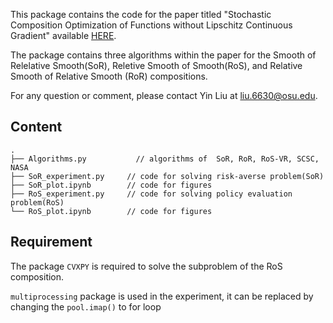
This package contains the code for the paper titled "Stochastic Composition Optimization of Functions without Lipschitz Continuous Gradient" available [HERE](https://arxiv.org/abs/2207.09364).

The package contains three algorithms within the paper for the Smooth of Relelative Smooth(SoR), Reletive Smooth of Smooth(RoS), and Relative Smooth of Relative Smooth (RoR) compositions.

For any question or comment, please contact Yin Liu at liu.6630@osu.edu.


## Content
```
.
├── Algorithms.py	        // algorithms of  SoR, RoR, RoS-VR, SCSC, NASA
├── SoR_experiment.py     // code for solving risk-averse problem(SoR) 
├── SoR_plot.ipynb	      // code for figures 
├── RoS_experiment.py     // code for solving policy evaluation problem(RoS)
└── RoS_plot.ipynb	      // code for figures

```

## Requirement

The package `CVXPY` is required to solve the subproblem of the RoS composition. 

`multiprocessing` package is used in the experiment, it can be replaced by changing the  `pool.imap()` to for loop

